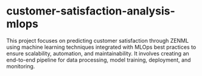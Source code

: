 # customer-satisfaction-analysis-mlops
This project focuses on predicting customer satisfaction through ZENML using machine learning techniques integrated with MLOps best practices to ensure scalability, automation, and maintainability. It involves creating an end-to-end pipeline for data processing, model training, deployment, and monitoring.
